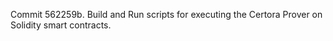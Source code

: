 Commit 562259b.                    Build and Run scripts for executing the Certora Prover on Solidity smart contracts.